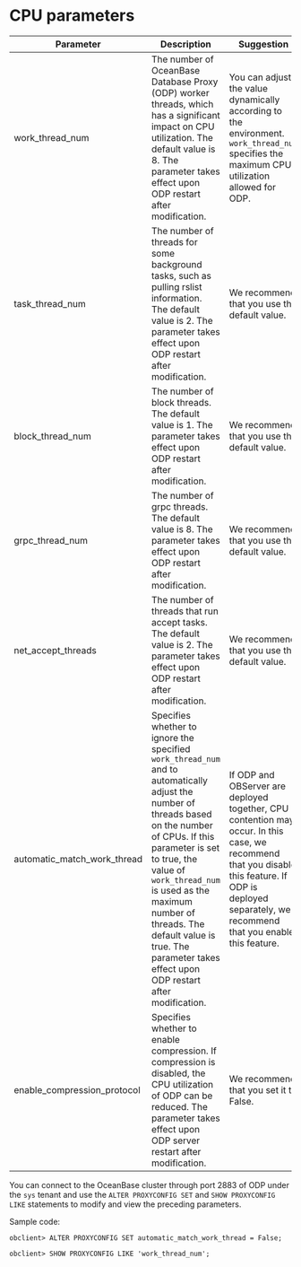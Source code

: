 # CPU parameters

| Parameter | Description | Suggestion |
|-----------------------------|--------------------------------------------------------------------------------------------------------|-------------------------------------------------------------|
| work_thread_num | The number of OceanBase Database Proxy (ODP) worker threads, which has a significant impact on CPU utilization. The default value is 8. The parameter takes effect upon ODP restart after modification. | You can adjust the value dynamically according to the environment. `work_thread_num` specifies the maximum CPU utilization allowed for ODP. |
| task_thread_num | The number of threads for some background tasks, such as pulling rslist information. The default value is 2. The parameter takes effect upon ODP restart after modification. | We recommend that you use the default value. |
| block_thread_num | The number of block threads. The default value is 1. The parameter takes effect upon ODP restart after modification. | We recommend that you use the default value. |
| grpc_thread_num | The number of grpc threads. The default value is 8. The parameter takes effect upon ODP restart after modification. | We recommend that you use the default value. |
| net_accept_threads | The number of threads that run accept tasks. The default value is 2. The parameter takes effect upon ODP restart after modification. | We recommend that you use the default value. |
| automatic_match_work_thread | Specifies whether to ignore the specified `work_thread_num` and to automatically adjust the number of threads based on the number of CPUs. If this parameter is set to true, the value of `work_thread_num` is used as the maximum number of threads. The default value is true. The parameter takes effect upon ODP restart after modification. | If ODP and OBServer are deployed together, CPU contention may occur. In this case, we recommend that you disable this feature. If ODP is deployed separately, we recommend that you enable this feature. |
| enable_compression_protocol | Specifies whether to enable compression. If compression is disabled, the CPU utilization of ODP can be reduced. The parameter takes effect upon ODP server restart after modification. | We recommend that you set it to False. |

You can connect to the OceanBase cluster through port 2883 of ODP under the `sys` tenant and use the `ALTER PROXYCONFIG SET` and `SHOW PROXYCONFIG LIKE` statements to modify and view the preceding parameters.

Sample code:

```unknow
obclient> ALTER PROXYCONFIG SET automatic_match_work_thread = False;
```

```unknow
obclient> SHOW PROXYCONFIG LIKE 'work_thread_num';
```
